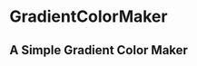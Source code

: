 # GradientColorMaker

<h2>A Simple Gradient Color Maker</h2>
<a href = "https://gradientcolormaker.netlify.app/"></a>
